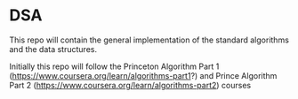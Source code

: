 # DSA
This repo will contain the general implementation of the standard algorithms and the data structures. <br />

Initially this repo will follow the Princeton Algorithm Part 1 (https://www.coursera.org/learn/algorithms-part1?) and Prince Algorithm Part 2 (https://www.coursera.org/learn/algorithms-part2) courses